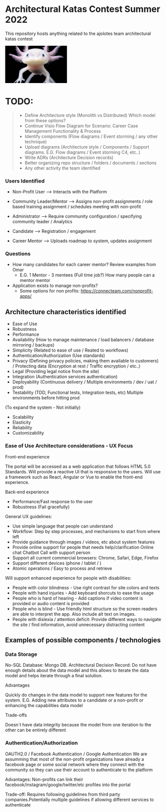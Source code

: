 # Architectural Katas Contest Summer 2022
This repository hosts anything related to the ajolotes team architectural katas contest

<img src="axolotl.jpg" alt="axolotl, our team´s mascot" width="200"/>

# TODO:
> - Define Architecture style (Monolith vs Distributed) Which model from these options?
> - Continue Visio Flow Diagram for Scenario: Career Case Management Functionality & Process
> - Identify components (Flow diagrams / Event storming / any other technique)
> - Upload diagrams (Architecture style / Components / Support diagrams. E.G. Flow diagrams / Event storming C4, etc..)
> - Write ADRs (Architecture Decision records)
> - Better organizing repo structure / folders / documents / sections
> - Any other activity the team identified

### Users Identified

* Non-Profit User --> Interacts with the Platform
* Community Leader/Mentor --> Assigns non-profit assignments / role based training assignment / schedules meeting with non-profit

* Administrator --> Require community configuration / specifying community leader / Analytics
* Candidate --> Registration / engagement
* Career Mentor --> Uploads roadmap to system, updates assignment

### Questions
- How many candidates for each career mentor? Review examples from Omar
  - E.G. 1 Mentor - 3 mentees (Full time job?)  How many people can a mentor mentor
- Application exists to manage non-profits?
  - Some options for non profits: https://connecteam.com/nonprofit-apps/


## Architecture characteristics identified

- Ease of Use
- Robustness
- Performance
- Availability (How to manage maintenance / load balancers / database mirroring / backups)
- Simplicity (Related to ease of use / Reated to workflows)
- Authentication/Authorization (Use standards)
- Privacy (Defining privacy policies, making them available to customers) / Protecting data (Encryption at rest / Traffic encryption / etc..)
- Legal (Providing legal notice from the site)
- Integration (Authentication services authentication)
- Deployability (Continuous delivery / Multiple environments / dev / uat / prod)
- Testability (TDD, Functional tests, Integration tests, etc) Multiple environments before hitting prod

(To expand the system - Not initially)
- Scalability 
- Elasticity
- Reliability
- Customizability 


### Ease of Use Architecture considerations - UX Focus

Front-end experience

The portal will be accessed as a web application that follows HTML 5.0 Standards. Will provide a reactive UI that is responsive to the users. Will use a framework such as React, Angular or Vue to enable the front-end experience.



Back-end experience

- Performance/Fast response to the user
- Robustness (Fail gracefully)


General UX guidelines: 

* Use simple language that people can understand
* Workflow: Step by step processes, and mechanisms to start from where left
* Provide guidance through images / videos, etc about system features
* Provide online support for people that needs help/clarification
        Online chat
        Chatbot
        Call with support person
* Support all current commercial browsers: Chrome, Safari, Edge, Firefox
* Support different devices (phone / tablet / )
* Atomic operations / Easy to process and retrieve


 Will support enhanced experience for people with disabilities:
* People with color blindness - Use right contrast for site colors and texts
* People with hand injuries - Add keyboard shorcuts to ease the usage
* People who is hard of hearing - Add captions if video content is provided or audio content is provided
* People who is blind - Use friendly html structure so the screen readers are able to interpret the app. Also include alt text on images. 
* People with dislexia / attention deficit: Provide different ways to navigate the site / find information, avoid unnecessary distracting content


## Examples of possible components / technologies

### Data Storage

No-SQL Database: Mongo DB. Architectural Decision Record: Do not have enough details about the data model and this allows to iterate the data model and helps iterate through a final solution. 

Advantages

Quickly do changes in the data model to support new features for the system. E.G. Adding new attributes to a candidate or a non-profit or enhancing the capabilities data model


Trade-offs

Doesn´t have data integrity because the model from one iteration to the other can be entirely different


### Authentication/Authorization

OAUTH2.0 / Facebook Authentication / Google Authentication
We are assumming that most of the non-profit organizations have already a facebook page or some social network where they connect with the community so they can use their account to authenticate to the platform

Advantages: Non-profits can link their facebook/instagram/google/twitter/etc profiles into the portal

Trade-off: Requires following guidelines from third party companies.Potentially multiple guidelines if allowing different services to authenticate








